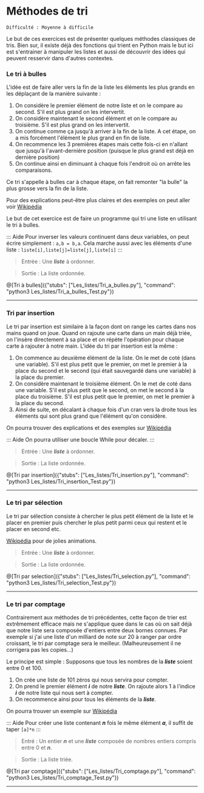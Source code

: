 # Méthodes de tri
`Difficulté : Moyenne à difficile`

Le but de ces exercices est de présenter quelques méthodes classiques de tris. Bien sur, il existe déjà des fonctions qui trient en Python mais le but ici est s'entrainer à manipuler les listes et aussi de découvrir des idées qui peuvent resservir dans d'autres contextes.

### Le tri à bulles

L'idée est de faire aller vers la fin de la liste les éléments les plus grands en les déplaçant de la manière suivante :
1. On considère le premier élément de notre liste et on le compare au second. S'il est plus grand on les intervertit.
2. On considère maintenant le second élément et on le compare au troisième. S'il est plus grand on les intervertit.
3. On continue comme ça jusqu'à arriver à la fin de la liste. A cet étape, on a mis forcément l'élément le plus grand en fin de liste.
4. On recommence les 3 premières étapes mais cette fois-ci en n'allant que jusqu'à l'avant-dernière position (puisque le plus grand est déjà en dernière position)
5. On continue ainsi en diminuant à chaque fois l'endroit où on arrête les comparaisons.

Ce tri s'appelle à bulles car à chaque étape, on fait remonter "la bulle" la plus grosse vers la fin de la liste.

Pour des explications peut-être plus claires et des exemples on peut aller voir [Wikipédia](https://fr.wikipedia.org/wiki/Tri_%C3%A0_bulles#Exemple_%C3%A9tape_par_%C3%A9tape)

Le but de cet exercice est de faire un programme qui tri une liste en utilisant le tri à bulles.

::: Aide
Pour inverser les valeurs continuent dans deux variables, on peut écrire simplement : `a,b = b,a`.
Cela marche aussi avec les éléments d'une liste : `liste[i],liste[j]=liste[j],liste[i]`
:::

> Entrée : Une ***liste*** à ordonner.

> Sortie : La liste ordonnée.

@[Tri à bulles]({"stubs": ["Les_listes/Tri_a_bulles.py"], "command": "python3 Les_listes/Tri_a_bulles_Test.py"})

---

### Tri par insertion

Le tri par insertion est similaire à la façon dont on range les cartes dans nos mains quand on joue. Quand on rajoute une carte dans un main déjà triée, on l'insère directement à sa place et on répète l'opération pour chaque carte à rajouter à notre main.
L'idée du tri par insertion est la même :

1. On commence au deuxième élément de la liste. On le met de coté (dans une variable). S'il est plus petit que le premier, on met le premier à la place du second et le second (qui était sauvegardé dans une variable) à la place du premier.
2. On considère maintenant le troisième élément. On le met de coté dans une variable. S'il est plus petit que le second, on met le second à la place du troisième. S'il est plus petit que le premier, on met le premier à la place du second.
3. Ainsi de suite, en décalant à chaque fois d'un cran vers la droite tous les éléments qui sont plus grand que l'élément qu'on considère.

On pourra trouver des explications et des exemples sur [Wikipédia](https://fr.wikipedia.org/wiki/Tri_par_insertion)

::: Aide
On pourra utiliser une boucle While pour décaler.
:::


> Entrée : Une ***liste*** à ordonner.

> Sortie : La liste ordonnée.

@[Tri par insertion]({"stubs": ["Les_listes/Tri_insertion.py"], "command": "python3 Les_listes/Tri_insertion_Test.py"})

---

### Le tri par sélection

Le tri par sélection consiste à chercher le plus petit élément de la liste et le placer en premier puis chercher le plus petit parmi ceux qui restent et le placer en second etc.

[Wikipédia](https://fr.wikipedia.org/wiki/Tri_par_s%C3%A9lection) pour de jolies animations.

> Entrée : Une ***liste*** à ordonner.

> Sortie : La liste ordonnée.

@[Tri par selection]({"stubs": ["Les_listes/Tri_selection.py"], "command": "python3 Les_listes/Tri_selection_Test.py"})

---

### Le tri par comptage

Contrairement aux méthodes de tri précédentes, cette façon de trier est extrêmement efficace mais ne s'applique quee dans le cas où on sait déjà que notre liste sera composée d'entiers entre deux bornes connues. Par exemple si j'ai une liste d'un milliard de note sur 20 à ranger par ordre croissant, le tri par comptage sera le meilleur. (Malheureusement il ne corrigera pas les copies...)

Le principe est simple : Supposons que tous les nombres de la ***liste*** soient entre 0 et 100. 
1. On crée une liste de 101 zéros qui nous servira pour compter.
2. On prend le premier élément ***i*** de notre ***liste***. On rajoute alors 1 à l'indice ***i*** de notre liste qui nous sert à compter.
3. On recommence ainsi pour tous les éléments de la ***liste***.

On pourra trouver un exemple sur [Wikipédia](https://fr.wikipedia.org/wiki/Tri_comptage)

::: Aide
Pour créer une liste contenant ***n*** fois le même élément ***a***, il suffit de taper `[a]*n`
:::

> Entré : Un entier ***n*** et une ***liste*** composée de nombres entiers compris entre 0 et ***n***.

> Sortie : La liste triée.

@[Tri par comptage]({"stubs": ["Les_listes/Tri_comptage.py"], "command": "python3 Les_listes/Tri_comptage_Test.py"})

---
